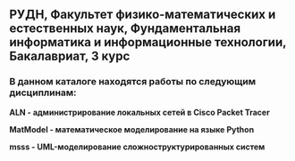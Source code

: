 ## РУДН, Факультет физико-математических и естественных наук, Фундаментальная информатика и информационные технологии, Бакалавриат, 3 курс
### В данном каталоге находятся работы по следующим дисциплинам:

**ALN - администрирование локальных сетей в Cisco Packet Tracer**

**MatModel - математическое моделирование на языке Python**

**msss - UML-моделирование сложноструктурированных систем**
